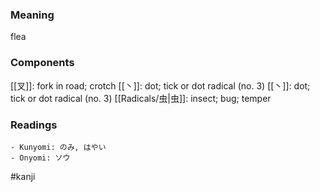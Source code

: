 ### Meaning

flea

### Components

[[叉]]: fork in road; crotch [[丶]]: dot; tick or dot radical (no. 3) [[丶]]: dot; tick or dot radical (no. 3) [[Radicals/虫|虫]]: insect; bug; temper

### Readings

```
- Kunyomi: のみ, はやい
- Onyomi: ソウ
```

#kanji
